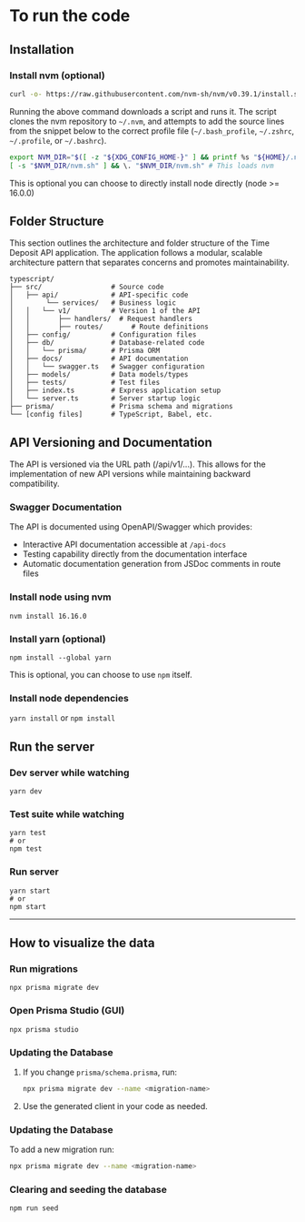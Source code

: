 # To run the code

## Installation

### Install nvm (optional)

```sh
curl -o- https://raw.githubusercontent.com/nvm-sh/nvm/v0.39.1/install.sh | bash
```

Running the above command downloads a script and runs it. The script clones the nvm repository to `~/.nvm`, and attempts to add the source lines from the snippet below to the correct profile file (`~/.bash_profile`, `~/.zshrc`, `~/.profile`, or `~/.bashrc`).

```sh
export NVM_DIR="$([ -z "${XDG_CONFIG_HOME-}" ] && printf %s "${HOME}/.nvm" || printf %s "${XDG_CONFIG_HOME}/nvm")"
[ -s "$NVM_DIR/nvm.sh" ] && \. "$NVM_DIR/nvm.sh" # This loads nvm
```

This is optional you can choose to directly install node directly (node >= 16.0.0)

## Folder Structure
This section outlines the architecture and folder structure of the Time Deposit API application. The application follows a modular, scalable architecture pattern that separates concerns and promotes maintainability.

```
typescript/
├── src/                 # Source code
│   ├── api/             # API-specific code
│        └── services/   # Business logic
│   │   └── v1/          # Version 1 of the API
│   │       ├── handlers/  # Request handlers
│   │       ├── routes/       # Route definitions
│   ├── config/          # Configuration files
│   ├── db/              # Database-related code
│   │   └── prisma/      # Prisma ORM
│   ├── docs/            # API documentation
│   │   └── swagger.ts   # Swagger configuration
│   ├── models/          # Data models/types
│   ├── tests/           # Test files
│   ├── index.ts         # Express application setup
│   └── server.ts        # Server startup logic
├── prisma/              # Prisma schema and migrations
└── [config files]       # TypeScript, Babel, etc.
```

## API Versioning and Documentation

The API is versioned via the URL path (/api/v1/...). This allows for the implementation of new API versions while maintaining backward compatibility.

### Swagger Documentation

The API is documented using OpenAPI/Swagger which provides:
- Interactive API documentation accessible at `/api-docs`
- Testing capability directly from the documentation interface
- Automatic documentation generation from JSDoc comments in route files

### Install node using nvm

`nvm install 16.16.0`

### Install yarn (optional)

`npm install --global yarn`

This is optional, you can choose to use `npm` itself.

### Install node dependencies

`yarn install` or `npm install`

## Run the server

### Dev server while watching

`yarn dev`

### Test suite while watching

```
yarn test
# or
npm test
```

### Run server

```
yarn start
# or
npm start
```

---

## How to visualize the data

### Run migrations

`npx prisma migrate dev`

### Open Prisma Studio (GUI)

`npx prisma studio`

### Updating the Database

1. If you change `prisma/schema.prisma`, run:
   ```sh
   npx prisma migrate dev --name <migration-name>
   ```
2. Use the generated client in your code as needed.

### Updating the Database

To add a new migration run:

```sh
npx prisma migrate dev --name <migration-name>
```

### Clearing and seeding the database

```sh
npm run seed
```

